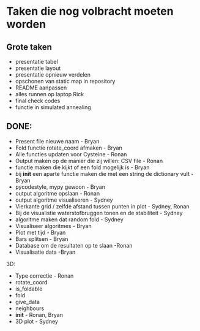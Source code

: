 # Taken die nog volbracht moeten worden

## Grote taken
- presentatie tabel
- presentatie layout
- presentatie opnieuw verdelen
- opschonen van static map in repository
- README aanpassen
- alles runnen op laptop Rick
- final check codes
- functie in simulated annealing

## DONE:
- Present file nieuwe naam - Bryan
- Fold functie rotate_coord afmaken - Bryan
- Alle functies updaten voor Cysteine - Ronan
- Output maken op de manier die zij willen: CSV file - Ronan
- functie maken die kijkt of een fold mogelijk is - Bryan
- bij __init__ een aparte functie maken die met een string de dictionary vult - Bryan
- pycodestyle, mypy gewoon - Bryan
- output algoritme opslaan - Ronan
- output algoritme visualiseren - Sydney
- Vierkante grid / zelfde afstand tussen punten in plot - Sydney, Ronan
- Bij de visualistie waterstofbruggen tonen en de stabiliteit - Sydney
- algoritme maken dat random fold - Sydney
- Visualiseer algoritmes - Bryan
- Plot met tijd - Bryan
- Bars splitsen - Bryan
- Database om de resultaten op te slaan -Ronan
- Visualisatie data -Bryan

3D:
- Type correctie - Ronan
- rotate_coord
- is_foldable
- fold
- give_data
- neighbours
- __init__ - Ronan, Bryan
- 3D plot - Sydney
